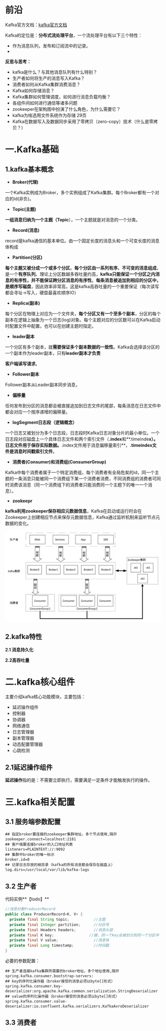 # 前沿

Kafka官方文档：[kafka官方文档](http://kafka.apache.org/documentation.html#producerapi)

Kafka的定位是：**分布式流处理平台**，一个流处理平台有以下三个特性：

- 作为消息队列，发布和订阅流中的记录。
- 





**反思与思考：**

- kafka是什么？与其他消息队列有什么特别？
- 生产者如何将生产的消息写入Kafka？
- 消费者如何从Kafka集群消费消息？
- Kafka如何存储消息？
- Kafka集群如何管理调度，如何进行消息负载均衡？
- 各组件间如何进行通信等诸多问题
- zookeeper在架构图中扮演了什么角色，为什么需要它？
- kafka为啥选用文件系统作为存储 29页
- Kafka在数据写入及数据同步采用了零拷贝（zero-copy）技术（什么是零拷贝？）

# 一.Kafka基础

## **1.kafka基本概念**

- **Broker(代理)**

一个Kafka实例成为Broker，多个实例组成了Kafka集群。每个Broker都有一个对应的id(非负)。

- **Topic(主题)**

**一组消息归纳为一个主题（Topic**），一个主题就是对消息的一个分类。

- **Record(消息)**

record是kafka通信的基本单位。由一个固定长度的消息头和一个可变长度的消息体构成

- **Partition(分区)**

**每个主题又被分成一个或多个分区**。**每个分区由一系列有序、不可变的消息组成**，是一个**有序队列**。理论上分区数越多吞吐量约高，**kafka只能保证一个分区之内消息的有序性，并不能保证跨分区消息的有序性**。**每条消息被追加到相应的分区中，是顺序写磁盘**，因此效率非常高，这是kafka高吞吐量的一个重要保证（每次读写都会寻址->写入，硬盘最喜欢顺序IO）

- **Replica(副本)**

每个分区在物理上对应为一个文件夹，**每个分区又有一个至多个副本**，分区的每个副本在逻辑上抽象为一个日志(log)对象。每个主题对应的分区数可以在Kafka启动时配置文件中配置，也可以在创建主题时指定。

- **leader副本**

一个分区有多个副本，就**需要保证多个副本数据的一致性**。Kafka会选择该分区的一个副本作为leader副本，只有**leader副本才负责**	

**客户端读写请求**。

- **Follower副本**

Follower副本从Leader副本同步消息，

- **偏移量**

任何发布到分区的消息都会被直接追加到日志文件的尾部，每条消息在日志文件中都会对应一个按序递增的偏移量。

- **logSegment日志段（逻辑概念）**

一个日志又被划分为多个日志段，日志段时Kafka日志对象分片的最小单位。一个日志段对应磁盘上一个具体日志文件和两个索引文件（**.index**和**.timeinde**x）。日志文件用于保存实际数据。**.index文件用于消息偏移量索引**，**.timeindex文件是消息时间戳索引文件**。

- **消费者(Consumer)和消费组(ConsumerGroup)**

Kafka中每个消费者属于一个特定消费组，每个消费者有全局危矣的id，同一个主题的一条消息只能被同一个消费组下某一个消费者消费，不同消费组的消费者可同时消费该消息（同一个消费组下的消费者只能消费同一个主题下的唯一一个消息）。

- **zookeepr**

**kafka利用zookeeper保存相应元数据信息**，Kafka在启动或运行时会在Zookeeper上创建相应节点来保存元数据信息，Kafka通过监听机制来监听节点元数据的变化。

<img src="images/WX20200509-102247@2x.png" style="zoom:50%;" />

## **2.kafka特性**

**2.1 消息持久化**

**2.2高吞吐量**

# **二.kafka核心组件**

主要介绍kafka核心功能模块，主要包括：

- 延迟操作组件
- 控制器
- 协调器
- 网络通信
- 日志管理器
- 副本管理器
- 动态配置管理器
- 心跳检测

## **2.1延迟操作组件**

**延迟操作**指的是：不需要立即执行，需要满足一定条件才能触发执行的操作。

# **三.kafka相关配置**

## **3.1 服务端参数配置**

```properties
## 指定broker要连接的zookeeper集群地址，多个节点使用,隔开 
zookeeper.connect=localhost:2181 
## 客户端要连接broker的入口地址列表 
listeners=PLAINTEXT://:9092
## 集群中broker的唯一标示 
broker.id=0 
## 记录日志存放的根目录（kafka的所有消息都会保存在磁盘上）
log.dirs=/usr/local/var/lib/kafka-logs
```





## **3.2 生产者**

代码实例**【todo】**

```java
//消息对象ProducerRecord
public class ProducerRecord<K, V> {    
  private final String topic;           //主题   
  private final Integer partition;      //分区号   
  private final Headers headers;        //消息头部    
  private final K key;                //键，同一个key会被划分到同一个分区中（消息可以在此归纳）   
  private final V value;                //消息体   
  private final Long timestamp;         //时间戳 
}
```

必要的参数配置：

```properties
## 生产者连接kafka集群所需要的broker地址，多个地址使用,隔开 
spring.kafka.consumer.bootstrap-servers: 
## key的序列化操作器（broker接受的消息必须以byte[]形式） 
spring.kafka.consumer.key-deserializer:org.apache.kafka.common.serialization.StringDeserializer
## value的序列化操作器（broker接受的消息必须以byte[]形式）
spring.kafka.consumer.value-deserializer:io.confluent.kafka.serializers.KafkaAvroDeserializer
```

## **3.3 消费者**



